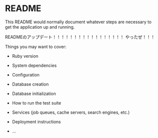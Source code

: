 # README

This README would normally document whatever steps are necessary to get the
application up and running.

READMEのアップデート！！！！！！！！！！！！！！！！！
やったぜ！！！

Things you may want to cover:

* Ruby version

* System dependencies

* Configuration

* Database creation

* Database initialization

* How to run the test suite

* Services (job queues, cache servers, search engines, etc.)

* Deployment instructions

* ...
